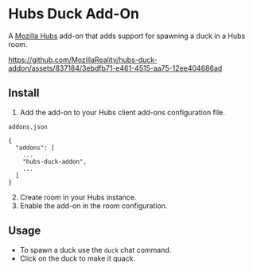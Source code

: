 # Hubs Duck Add-On
A [Mozilla Hubs](https://github.com/mozilla/hubs/) add-on that adds support for spawning a duck in a Hubs room.

https://github.com/MozillaReality/hubs-duck-addon/assets/837184/3ebdfb71-e461-4515-aa75-12ee404686ad

## Install
1. Add the add-on to your Hubs client add-ons configuration file.

`addons.json`
```
{
  "addons": [
    ...
    "hubs-duck-addon", 
    ...
  ]
}

```
2. Create room in your Hubs instance.
3. Enable the add-on in the room configuration.

## Usage
- To spawn a duck use the ```duck``` chat command.
- Click on the duck to make it quack.
